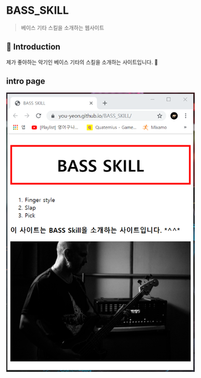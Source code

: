 BASS_SKILL
=============
> 베이스 기타 스킬을 소개하는 웹사이트

📝 Introduction
------------

제가 좋아하는 악기인 베이스 기타의 스킬을 소개하는 사이트입니다. :guitar:

## intro page
![bass_intro](./bass1.png)
